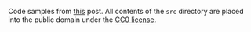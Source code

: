 Code samples from [this](https://medium.com/@JosephJnk/anamorphisms-9a85466c9d59) post. All contents of the `src` directory are placed into the public domain under the [CC0 license](https://creativecommons.org/share-your-work/public-domain/cc0/).
